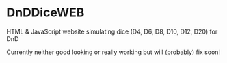 # DnDDiceWEB
HTML &amp; JavaScript website simulating dice (D4, D6, D8, D10, D12, D20) for DnD

Currently neither good looking or really working but will (probably) fix soon!
